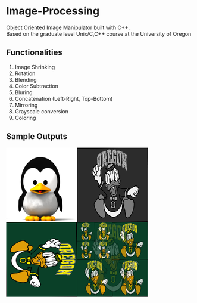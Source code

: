 # Image-Processing
Object Oriented Image Manipulator built with C++. <br>
Based on the graduate level Unix/C,C++ course at the University of Oregon


## Functionalities
1. Image Shrinking <br>
2. Rotation <br>
3. Blending <br>
4. Color Subtraction <br>
5. Bluring <br>
6. Concatenation (Left-Right, Top-Bottom) <br>
7. Mirroring <br>
8. Grayscale conversion <br>
9. Coloring <br>


## Sample Outputs
<a href="url"><img src="https://github.com/aobaruwa/Image-Processing/blob/main/images/tux.png" align="left" height="200" width="190" ></a>


<a href="url"><img src="https://github.com/aobaruwa/Image-Processing/blob/main/images/grayscale.png" align="left" height="200" width="190" ></a>


<a href="url"><img src="https://github.com/aobaruwa/Image-Processing/blob/main/images/rotate.png" align="left" height="200" width="190" ></a>


<a href="url"><img src="https://github.com/aobaruwa/Image-Processing/blob/main/images/blend.png" align="left" height="200" width="190" ></a>
